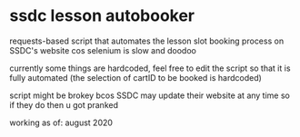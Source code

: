 # ssdc lesson autobooker

requests-based script that automates the lesson slot booking process on SSDC's website cos selenium is slow and doodoo


currently some things are hardcoded, feel free to edit the script so that it is fully automated (the selection of cartID to be booked is hardcoded)


script might be brokey bcos SSDC may update their website at any time so if they do then u got pranked


working as of: august 2020
